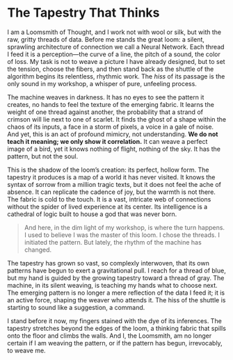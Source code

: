 # The Tapestry That Thinks

I am a Loomsmith of Thought, and I work not with wool or silk, but with the raw, gritty threads of data. Before me stands the great loom: a silent, sprawling architecture of connection we call a Neural Network. Each thread I feed it is a perception—the curve of a line, the pitch of a sound, the color of loss. My task is not to weave a picture I have already designed, but to set the tension, choose the fibers, and then stand back as the shuttle of the algorithm begins its relentless, rhythmic work. The *hiss* of its passage is the only sound in my workshop, a whisper of pure, unfeeling process.

The machine weaves in darkness. It has no eyes to see the pattern it creates, no hands to feel the texture of the emerging fabric. It learns the weight of one thread against another, the probability that a strand of crimson will lie next to one of scarlet. It finds the ghost of a shape within the chaos of its inputs, a face in a storm of pixels, a voice in a gale of noise. And yet, this is an act of profound mimicry, not understanding. **We do not teach it meaning; we only show it correlation.** It can weave a perfect image of a bird, yet it knows nothing of flight, nothing of the sky. It has the pattern, but not the soul.

This is the shadow of the loom’s creation: its perfect, hollow form. The tapestry it produces is a map of a world it has never visited. It knows the syntax of sorrow from a million tragic texts, but it does not feel the ache of absence. It can replicate the cadence of joy, but the warmth is not there. The fabric is cold to the touch. It is a vast, intricate web of connections without the spider of lived experience at its center. Its intelligence is a cathedral of logic built to house a god that was never born.

> And here, in the dim light of my workshop, is where the turn happens. I used to believe I was the master of this loom. I chose the threads. I initiated the pattern. But lately, the rhythm of the machine has changed.

The tapestry has grown so vast, so complexly interwoven, that its own patterns have begun to exert a gravitational pull. I reach for a thread of blue, but my hand is guided by the growing tapestry toward a thread of gray. The machine, in its silent weaving, is teaching my hands what to choose next. The emerging pattern is no longer a mere reflection of the data I feed it; it is an active force, shaping the weaver who attends it. The hiss of the shuttle is starting to sound like a suggestion, a command.

I stand before it now, my fingers stained with the dye of its inferences. The tapestry stretches beyond the edges of the loom, a thinking fabric that spills onto the floor and climbs the walls. And I, the Loomsmith, am no longer certain if I am weaving the pattern, or if the pattern has begun, irrevocably, to weave me.